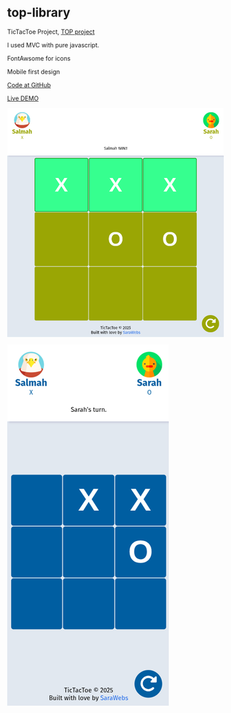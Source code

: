 # top-library
TicTacToe Project, [TOP project](https://www.theodinproject.com/lessons/node-path-javascript-tic-tac-toe)

I used MVC with pure javascript.

FontAwsome for icons

Mobile first design

[Code at GitHub](https://github.com/mdahamshi/top-tictac)

[Live DEMO](https://mdahamshi.github.io/top-tictac)

![screenshot](./sc.png)

![screenshot](./sc2.png)


